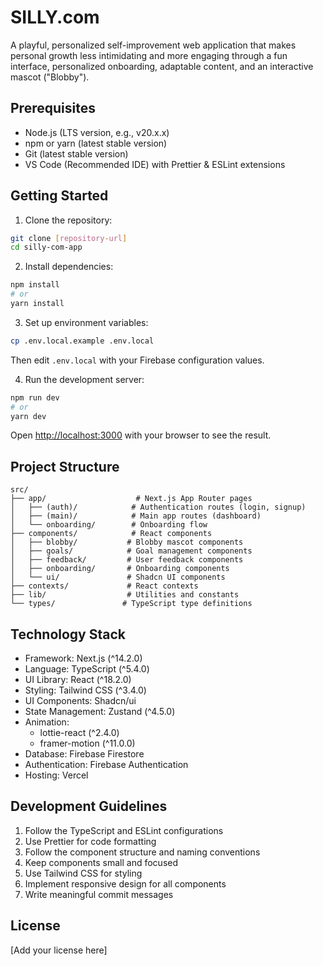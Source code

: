 # SILLY.com

A playful, personalized self-improvement web application that makes personal growth less intimidating and more engaging through a fun interface, personalized onboarding, adaptable content, and an interactive mascot ("Blobby").

## Prerequisites

- Node.js (LTS version, e.g., v20.x.x)
- npm or yarn (latest stable version)
- Git (latest stable version)
- VS Code (Recommended IDE) with Prettier & ESLint extensions

## Getting Started

1. Clone the repository:
```bash
git clone [repository-url]
cd silly-com-app
```

2. Install dependencies:
```bash
npm install
# or
yarn install
```

3. Set up environment variables:
```bash
cp .env.local.example .env.local
```
Then edit `.env.local` with your Firebase configuration values.

4. Run the development server:
```bash
npm run dev
# or
yarn dev
```

Open [http://localhost:3000](http://localhost:3000) with your browser to see the result.

## Project Structure

```
src/
├── app/                    # Next.js App Router pages
│   ├── (auth)/            # Authentication routes (login, signup)
│   ├── (main)/            # Main app routes (dashboard)
│   └── onboarding/        # Onboarding flow
├── components/            # React components
│   ├── blobby/           # Blobby mascot components
│   ├── goals/            # Goal management components
│   ├── feedback/         # User feedback components
│   ├── onboarding/       # Onboarding components
│   └── ui/               # Shadcn UI components
├── contexts/             # React contexts
├── lib/                  # Utilities and constants
└── types/               # TypeScript type definitions
```

## Technology Stack

- Framework: Next.js (^14.2.0)
- Language: TypeScript (^5.4.0)
- UI Library: React (^18.2.0)
- Styling: Tailwind CSS (^3.4.0)
- UI Components: Shadcn/ui
- State Management: Zustand (^4.5.0)
- Animation: 
  - lottie-react (^2.4.0)
  - framer-motion (^11.0.0)
- Database: Firebase Firestore
- Authentication: Firebase Authentication
- Hosting: Vercel

## Development Guidelines

1. Follow the TypeScript and ESLint configurations
2. Use Prettier for code formatting
3. Follow the component structure and naming conventions
4. Keep components small and focused
5. Use Tailwind CSS for styling
6. Implement responsive design for all components
7. Write meaningful commit messages

## License

[Add your license here]
